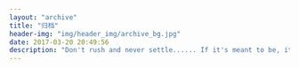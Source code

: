```yaml
---
layout: "archive"
title: "归档"
header-img: "img/header_img/archive_bg.jpg"
date: 2017-03-20 20:49:56
description: "Don't rush and never settle...... If it's meant to be, it will be......"
---
```

